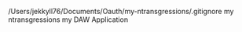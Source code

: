 /Users/jekkyll76/Documents/Oauth/my-ntransgressions/.gitignore my ntransgressions
 my DAW Application
